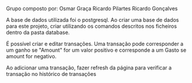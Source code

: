 Grupo composto por:
Osmar Graça
Ricardo Pilartes
Ricardo Gonçalves

A base de dados utilizada foi o postgresql. Ao criar uma base de dados para este projeto, criar utilizando os comandos descritos nos ficheiros dentro da pasta database.

É possível criar e editar transações. Uma transação pode corresponder a um ganho se "Amount" for um valor positivo e corresponde a um Gasto se amount for negativo.

Ao adicionar uma transação, fazer refresh da página para verificar a transação no histórico de transações